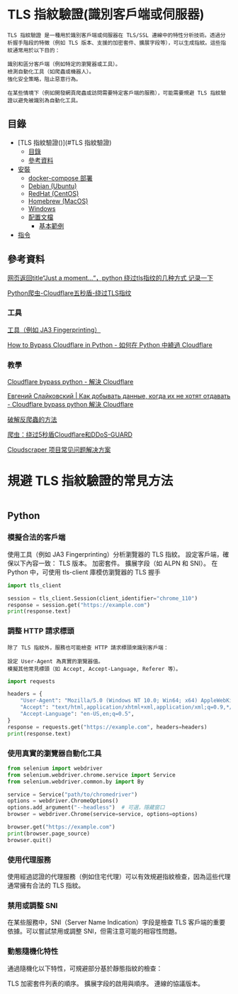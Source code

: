 # TLS 指紋驗證(識別客戶端或伺服器)

```
TLS 指紋驗證 是一種用於識別客戶端或伺服器在 TLS/SSL 連線中的特性分析技術。透過分析握手階段的特徵（例如 TLS 版本、支援的加密套件、擴展字段等），可以生成指紋。這些指紋通常用於以下目的：

識別和區分客戶端（例如特定的瀏覽器或工具）。
檢測自動化工具（如爬蟲或機器人）。
強化安全策略，阻止惡意行為。

在某些情境下（例如開發網頁爬蟲或訪問需要特定客戶端的服務），可能需要規避 TLS 指紋驗證以避免被識別為自動化工具。
```

## 目錄

- [TLS 指紋驗證()](#TLS 指紋驗證)
  - [目錄](#目錄)
  - [參考資料](#參考資料)
- [安裝](#安裝)
  - [docker-compose 部署](#docker-compose-部署)
  - [Debian (Ubuntu)](#debian-ubuntu)
  - [RedHat (CentOS)](#redhat-centos)
  - [Homebrew (MacOS)](#homebrew-macos)
  - [Windows](#windows)
  - [配置文檔](#配置文檔)
    - [基本範例](#基本範例)
- [指令](#指令)

## 參考資料

[网页返回title“Just a moment...“，python 绕过tls指纹的几种方式 记录一下](https://blog.csdn.net/weixin_44532999/article/details/137098081)

[Python爬虫-Cloudflare五秒盾-绕过TLS指纹](https://blog.csdn.net/weixin_50079790/article/details/134261063)

### 工具

[工具（例如 JA3 Fingerprinting）](https://github.com/salesforce/ja3)

[How to Bypass Cloudflare in Python - 如何在 Python 中繞過 Cloudflare](https://www.zenrows.com/blog/bypass-cloudflare-python#curl-cfi)

### 教學

[Cloudflare bypass python -  解決 Cloudflare](https://stackoverflow.com/questions/75714848/cloudflare-bypass-python)

[Евгений Слайковский | Как добывать данные, когда их не хотят отдавать - Cloudflare bypass python 解決 Cloudflare](https://www.youtube.com/watch?v=eA-NzVJ0Tsg&list=LL&t=345s)

[破解反爬蟲的方法](https://steam.oxxostudio.tw/category/python/spider/crack-spider.html)

[爬虫：绕过5秒盾Cloudflare和DDoS-GUARD](log.csdn.net/gwb0516/article/details/132446314)

[Cloudscraper 项目常见问题解决方案](https://blog.csdn.net/gitblog_07036/article/details/142231852)

# 規避 TLS 指紋驗證的常見方法

```
```

## Python

### 模擬合法的客戶端

使用工具（例如 JA3 Fingerprinting）分析瀏覽器的 TLS 指紋。
設定客戶端，確保以下內容一致：
TLS 版本。
加密套件。
擴展字段（如 ALPN 和 SNI）。
在 Python 中，可使用 tls-client 庫模仿瀏覽器的 TLS 握手

```Python
import tls_client

session = tls_client.Session(client_identifier="chrome_110")
response = session.get("https://example.com")
print(response.text)
```

### 調整 HTTP 請求標頭

```
除了 TLS 指紋外，服務也可能檢查 HTTP 請求標頭來識別客戶端：

設定 User-Agent 為真實的瀏覽器值。
模擬其他常見標頭（如 Accept, Accept-Language, Referer 等）。
```

```Python
import requests

headers = {
    "User-Agent": "Mozilla/5.0 (Windows NT 10.0; Win64; x64) AppleWebKit/537.36 (KHTML, like Gecko) Chrome/110.0.0.0 Safari/537.36",
    "Accept": "text/html,application/xhtml+xml,application/xml;q=0.9,*/*;q=0.8",
    "Accept-Language": "en-US,en;q=0.5",
}
response = requests.get("https://example.com", headers=headers)
print(response.text)
```

### 使用真實的瀏覽器自動化工具

```Python
from selenium import webdriver
from selenium.webdriver.chrome.service import Service
from selenium.webdriver.common.by import By

service = Service("path/to/chromedriver")
options = webdriver.ChromeOptions()
options.add_argument("--headless")  # 可選，隱藏窗口
browser = webdriver.Chrome(service=service, options=options)

browser.get("https://example.com")
print(browser.page_source)
browser.quit()
```

### 使用代理服務

使用經過認證的代理服務（例如住宅代理）可以有效規避指紋檢查，因為這些代理通常擁有合法的 TLS 指紋。

### 禁用或調整 SNI

在某些服務中，SNI（Server Name Indication）字段是檢查 TLS 客戶端的重要依據。可以嘗試禁用或調整 SNI，但需注意可能的相容性問題。

### 動態隨機化特性

通過隨機化以下特性，可規避部分基於靜態指紋的檢查：

TLS 加密套件列表的順序。
擴展字段的啟用與順序。
連線的協議版本。
